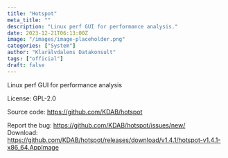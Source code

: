 ```yaml
---
title: "Hotspot"
meta_title: ""
description: "Linux perf GUI for performance analysis."
date: 2023-12-21T06:13:00Z
image: "/images/image-placeholder.png"
categories: ["System"]
author: "Klarälvdalens Datakonsult"
tags: ["official"]
draft: false
---
```


Linux perf GUI for performance analysis

License: GPL-2.0

Source code: https://github.com/KDAB/hotspot

Report the bug: https://github.com/KDAB/hotspot/issues/new/  
Download: https://github.com/KDAB/hotspot/releases/download/v1.4.1/hotspot-v1.4.1-x86_64.AppImage
